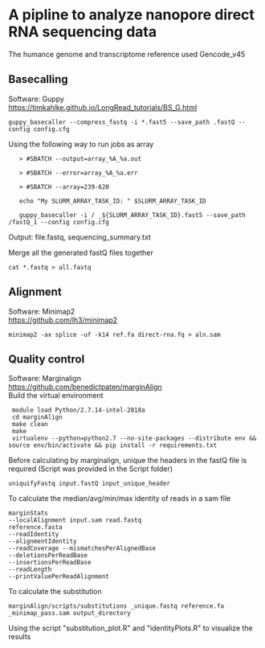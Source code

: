 # A pipline to analyze nanopore direct RNA sequencing data
The humance genome and transcriptome reference used Gencode_v45  
## Basecalling
Software: Guppy  
https://timkahlke.github.io/LongRead_tutorials/BS_G.html  
```
guppy_basecaller --compress_fastq -i *.fast5 --save_path .fastQ --config config.cfg
```
Using the following way to run jobs as array
```
   > #SBATCH --output=array_%A_%a.out

   > #SBATCH --error=array_%A_%a.err

   > #SBATCH --array=239-620

   echo "My SLURM_ARRAY_TASK_ID: " $SLURM_ARRAY_TASK_ID
   
   guppy_basecaller -i / _${SLURM_ARRAY_TASK_ID}.fast5 --save_path /fastQ_1 --config config.cfg
```
Output: file.fastq, sequencing_summary.txt  

Merge all the generated fastQ files together
```
cat *.fastq > all.fastq
```
## Alignment
Software: Minimap2  
https://github.com/lh3/minimap2    
```
minimap2 -ax splice -uf -k14 ref.fa direct-rna.fq > aln.sam
```
## Quality control
Software: Marginalign  
https://github.com/benedictpaten/marginAlign  
Build the virtual environment  
```
 module load Python/2.7.14-intel-2018a
 cd marginAlign
 make clean
 make
 virtualenv --python=python2.7 --no-site-packages --distribute env && source env/bin/activate && pip install -r requirements.txt
```
Before calculating by marginalign, unique the headers in the fastQ file is required (Script was provided in the Script folder)
```
uniquifyFastq input.fastQ input_unique_header
```
To calculate the median/avg/min/max identity of reads in a sam file
```
marginStats
--localAlignment input.sam read.fastq
reference.fasta
--readIdentity
--alignmentIdentity
--readCoverage --mismatchesPerAlignedBase
--deletionsPerReadBase
--insertionsPerReadBase
--readLength
--printValuePerReadAlignment
```
To calculate the substitution  
```
marginAlign/scripts/substitutions _unique.fastq reference.fa _minimap_pass.sam output_directory
```
Using the script "substitution_plot.R" and "identityPlots.R" to visualize the results  




